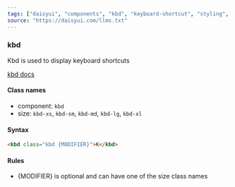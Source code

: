 ```yaml
---
tags: ["daisyui", "components", "kbd", "keyboard-shortcut", "styling", "size"]
source: "https://daisyui.com/llms.txt"
---
```


### kbd
Kbd is used to display keyboard shortcuts

[kbd docs](https://daisyui.com/components/kbd/)

#### Class names
- component: `kbd`
- size: `kbd-xs`, `kbd-sm`, `kbd-md`, `kbd-lg`, `kbd-xl`

#### Syntax
```html
<kbd class="kbd {MODIFIER}">K</kbd>
```

#### Rules
- {MODIFIER} is optional and can have one of the size class names
